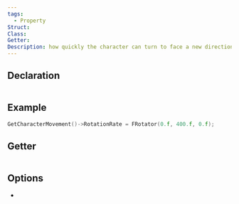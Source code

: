 ```yaml
---
tags:
  - Property
Struct: 
Class: 
Getter: 
Description: how quickly the character can turn to face a new direction
---
```


## Declaration

```cpp
```

## Example

```cpp
GetCharacterMovement()->RotationRate = FRotator(0.f, 400.f, 0.f);
```

## Getter

```cpp
```

## Options
- 